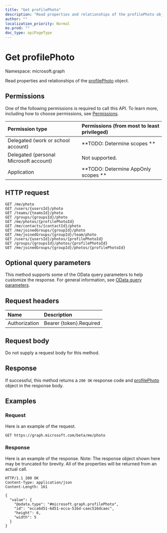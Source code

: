 ```yaml
---
title: "Get profilePhoto"
description: "Read properties and relationships of the profilePhoto object."
author: ""
localization_priority: Normal
ms.prod: ""
doc_type: apiPageType
---
```


# Get profilePhoto

Namespace: microsoft.graph

Read properties and relationships of the [profilePhoto](../resources/profilephoto.md) object.

## Permissions
One of the following permissions is required to call this API. To learn more, including how to choose permissions, see [Permissions](/concepts/permissions-reference.md).

|Permission type|Permissions (from most to least privileged)|
|:---|:---|
|Delegated (work or school account)|**TODO: Determine scopes **|
|Delegated (personal Microsoft account)|Not supported.|
|Application|**TODO: Determine AppOnly scopes **|

## HTTP request
<!-- {
  "blockType": "ignored"
}
-->
``` http
GET /me/photo
GET /users/{usersId}/photo
GET /teams/{teamsId}/photo
GET /groups/{groupsId}/photo
GET /me/photos/{profilePhotoId}
GET /me/contacts/{contactId}/photo
GET /me/joinedGroups/{groupId}/photo
GET /me/joinedGroups/{groupId}/team/photo
GET /users/{usersId}/photos/{profilePhotoId}
GET /groups/{groupsId}/photos/{profilePhotoId}
GET /me/joinedGroups/{groupId}/photos/{profilePhotoId}
```

## Optional query parameters
This method supports some of the OData query parameters to help customize the response. For general information, see [OData query parameters](/graph/query-parameters).

## Request headers
|Name|Description|
|:---|:---|
|Authorization|Bearer {token}.Required|

## Request body
Do not supply a request body for this method.

## Response
If successful, this method returns a `200 OK` response code and [profilePhoto](../resources/profilephoto.md) object in the response body.

## Examples

### Request
Here is an example of the request.
<!-- {
  "blockType": "request",
  "name": "get_profilephoto"
}
-->
``` http
GET https://graph.microsoft.com/beta/me/photo
```

### Response
Here is an example of the response. Note: The response object shown here may be truncated for brevity. All of the properties will be returned from an actual call.
<!-- {
  "blockType": "response",
  "truncated": true,
  "@odata.type": "microsoft.graph.profilePhoto"
}
-->
``` http
HTTP/1.1 200 OK
Content-Type: application/json
Content-Length: 161

{
  "value": {
    "@odata.type": "#microsoft.graph.profilePhoto",
    "id": "ecca6d51-6d51-ecca-516d-caec516dcaec",
    "height": 6,
    "width": 5
  }
}
```

